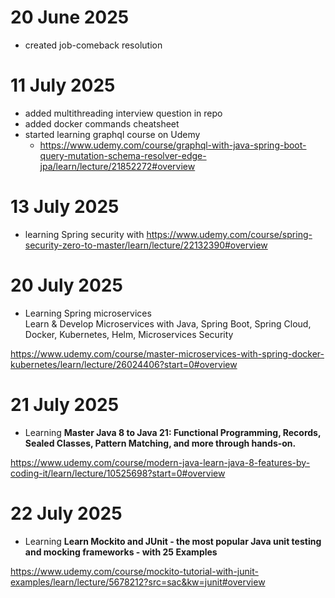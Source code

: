 # 20 June 2025
- created job-comeback resolution

# 11 July 2025
- added multithreading interview question in repo
- added docker commands cheatsheet
- started learning graphql course on Udemy
  - https://www.udemy.com/course/graphql-with-java-spring-boot-query-mutation-schema-resolver-edge-jpa/learn/lecture/21852272#overview


# 13 July 2025
- learning Spring security with https://www.udemy.com/course/spring-security-zero-to-master/learn/lecture/22132390#overview

# 20 July 2025

- Learning Spring microservices  
Learn & Develop Microservices with Java, Spring Boot, Spring Cloud, Docker, Kubernetes, Helm, Microservices Security

https://www.udemy.com/course/master-microservices-with-spring-docker-kubernetes/learn/lecture/26024406?start=0#overview

# 21 July 2025
- Learning **Master Java 8 to Java 21: Functional Programming, Records, Sealed Classes, Pattern Matching, and more through hands-on.**

https://www.udemy.com/course/modern-java-learn-java-8-features-by-coding-it/learn/lecture/10525698?start=0#overview


# 22 July 2025
- Learning **Learn Mockito and JUnit - the most popular Java unit testing and mocking frameworks - with 25 Examples**

https://www.udemy.com/course/mockito-tutorial-with-junit-examples/learn/lecture/5678212?src=sac&kw=junit#overview


